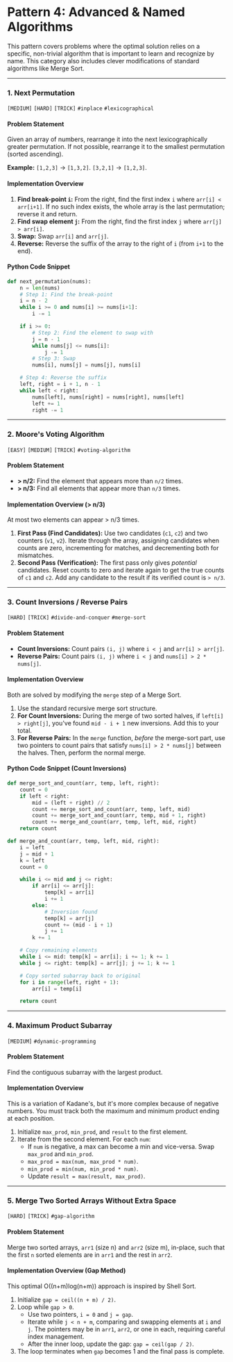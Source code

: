 # Pattern 4: Advanced & Named Algorithms

This pattern covers problems where the optimal solution relies on a specific, non-trivial algorithm that is important to learn and recognize by name. This category also includes clever modifications of standard algorithms like Merge Sort.

---

### 1. Next Permutation
`[MEDIUM]` `[HARD]` `[TRICK]` `#inplace` `#lexicographical`

#### Problem Statement
Given an array of numbers, rearrange it into the next lexicographically greater permutation. If not possible, rearrange it to the smallest permutation (sorted ascending).

**Example:** `[1,2,3]` -> `[1,3,2]`. `[3,2,1]` -> `[1,2,3]`.

#### Implementation Overview
1.  **Find break-point `i`:** From the right, find the first index `i` where `arr[i] < arr[i+1]`. If no such index exists, the whole array is the last permutation; reverse it and return.
2.  **Find swap element `j`:** From the right, find the first index `j` where `arr[j] > arr[i]`.
3.  **Swap:** Swap `arr[i]` and `arr[j]`.
4.  **Reverse:** Reverse the suffix of the array to the right of `i` (from `i+1` to the end).

#### Python Code Snippet
```python
def next_permutation(nums):
    n = len(nums)
    # Step 1: Find the break-point
    i = n - 2
    while i >= 0 and nums[i] >= nums[i+1]:
        i -= 1

    if i >= 0:
        # Step 2: Find the element to swap with
        j = n - 1
        while nums[j] <= nums[i]:
            j -= 1
        # Step 3: Swap
        nums[i], nums[j] = nums[j], nums[i]

    # Step 4: Reverse the suffix
    left, right = i + 1, n - 1
    while left < right:
        nums[left], nums[right] = nums[right], nums[left]
        left += 1
        right -= 1
```

---

### 2. Moore's Voting Algorithm
`[EASY]` `[MEDIUM]` `[TRICK]` `#voting-algorithm`

#### Problem Statement
- **> n/2:** Find the element that appears more than `n/2` times.
- **> n/3:** Find all elements that appear more than `n/3` times.

#### Implementation Overview (> n/3)
At most two elements can appear > n/3 times.
1.  **First Pass (Find Candidates):** Use two candidates (`c1`, `c2`) and two counters (`v1`, `v2`). Iterate through the array, assigning candidates when counts are zero, incrementing for matches, and decrementing both for mismatches.
2.  **Second Pass (Verification):** The first pass only gives *potential* candidates. Reset counts to zero and iterate again to get the true counts of `c1` and `c2`. Add any candidate to the result if its verified count is `> n/3`.

---

### 3. Count Inversions / Reverse Pairs
`[HARD]` `[TRICK]` `#divide-and-conquer` `#merge-sort`

#### Problem Statement
- **Count Inversions:** Count pairs `(i, j)` where `i < j` and `arr[i] > arr[j]`.
- **Reverse Pairs:** Count pairs `(i, j)` where `i < j` and `nums[i] > 2 * nums[j]`.

#### Implementation Overview
Both are solved by modifying the `merge` step of a Merge Sort.
1.  Use the standard recursive merge sort structure.
2.  **For Count Inversions:** During the merge of two sorted halves, if `left[i] > right[j]`, you've found `mid - i + 1` new inversions. Add this to your total.
3.  **For Reverse Pairs:** In the `merge` function, *before* the merge-sort part, use two pointers to count pairs that satisfy `nums[i] > 2 * nums[j]` between the halves. Then, perform the normal merge.

#### Python Code Snippet (Count Inversions)
```python
def merge_sort_and_count(arr, temp, left, right):
    count = 0
    if left < right:
        mid = (left + right) // 2
        count += merge_sort_and_count(arr, temp, left, mid)
        count += merge_sort_and_count(arr, temp, mid + 1, right)
        count += merge_and_count(arr, temp, left, mid, right)
    return count

def merge_and_count(arr, temp, left, mid, right):
    i = left
    j = mid + 1
    k = left
    count = 0

    while i <= mid and j <= right:
        if arr[i] <= arr[j]:
            temp[k] = arr[i]
            i += 1
        else:
            # Inversion found
            temp[k] = arr[j]
            count += (mid - i + 1)
            j += 1
        k += 1

    # Copy remaining elements
    while i <= mid: temp[k] = arr[i]; i += 1; k += 1
    while j <= right: temp[k] = arr[j]; j += 1; k += 1

    # Copy sorted subarray back to original
    for i in range(left, right + 1):
        arr[i] = temp[i]

    return count
```
---

### 4. Maximum Product Subarray
`[MEDIUM]` `#dynamic-programming`

#### Problem Statement
Find the contiguous subarray with the largest product.

#### Implementation Overview
This is a variation of Kadane's, but it's more complex because of negative numbers. You must track both the maximum and minimum product ending at each position.
1.  Initialize `max_prod`, `min_prod`, and `result` to the first element.
2.  Iterate from the second element. For each `num`:
    -   If `num` is negative, a max can become a min and vice-versa. Swap `max_prod` and `min_prod`.
    -   `max_prod = max(num, max_prod * num)`.
    -   `min_prod = min(num, min_prod * num)`.
    -   Update `result = max(result, max_prod)`.

---

### 5. Merge Two Sorted Arrays Without Extra Space
`[HARD]` `[TRICK]` `#gap-algorithm`

#### Problem Statement
Merge two sorted arrays, `arr1` (size n) and `arr2` (size m), in-place, such that the first `n` sorted elements are in `arr1` and the rest in `arr2`.

#### Implementation Overview (Gap Method)
This optimal O((n+m)log(n+m)) approach is inspired by Shell Sort.
1.  Initialize `gap = ceil((n + m) / 2)`.
2.  Loop while `gap > 0`.
    -   Use two pointers, `i = 0` and `j = gap`.
    -   Iterate while `j < n + m`, comparing and swapping elements at `i` and `j`. The pointers may be in `arr1`, `arr2`, or one in each, requiring careful index management.
    -   After the inner loop, update the gap: `gap = ceil(gap / 2)`.
3.  The loop terminates when `gap` becomes 1 and the final pass is complete.
